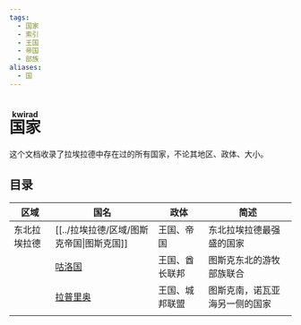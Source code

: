 ```yaml
---
tags:
  - 国家
  - 索引
  - 王国
  - 帝国
  - 部族
aliases:
  - 国
---
```

# <ruby>国家<rt>kwirad</rt></ruby>

这个文档收录了拉埃拉德中存在过的所有国家，不论其地区、政体、大小。

## 目录


| 区域     | 国名                              | 政体      | 简述              |
| ------ | ------------------------------- | ------- | --------------- |
| 东北拉埃拉德 | [[../拉埃拉德/区域/图斯克帝国\|图斯克国]]      | 王国、帝国   | 东北拉埃拉德最强盛的国家    |
|        | [咕洛国](../拉埃拉德/区域/咕洛/咕洛国.md)     | 王国、酋长联邦 | 图斯克东北的游牧部族联合    |
|        | [拉普里奥](../拉埃拉德/区域/拉普里奥/拉普里奥.md) | 王国、城邦联盟 | 图斯克南，诺瓦亚海另一侧的国家 |
|        |                                 |         |                 |

